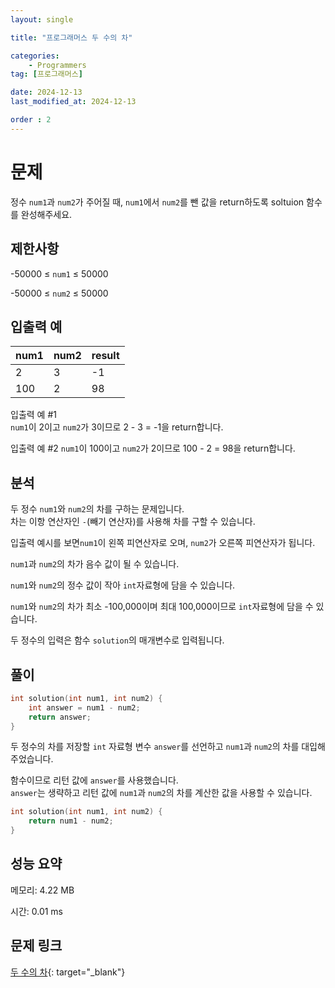 ```yaml
---
layout: single

title: "프로그래머스 두 수의 차"

categories:
    - Programmers
tag: [프로그래머스]

date: 2024-12-13
last_modified_at: 2024-12-13

order : 2
---
```


# 문제

정수 `num1`과 `num2`가 주어질 때, `num1`에서 `num2`를 뺀 값을 return하도록 soltuion 함수를 완성해주세요.

## 제한사항

-50000 ≤ `num1` ≤ 50000

-50000 ≤ `num2` ≤ 50000

## 입출력 예

|num1|num2|result|
|---|---|---|
|2|3|-1|
|100|2|98|

입출력 예 #1  
`num1`이 2이고 `num2`가 3이므로 2 - 3 = -1을 return합니다.

입출력 예 #2
`num1`이 100이고 `num2`가 2이므로 100 - 2 = 98을 return합니다.

## 분석

두 정수 `num1`와 `num2`의 차를 구하는 문제입니다.  
차는 이항 연산자인 `-`(빼기 연산자)를 사용해 차를 구할 수 있습니다.

입출력 예시를 보면`num1`이 왼쪽 피연산자로 오며, `num2`가 오른쪽 피연산자가 됩니다.

`num1`과 `num2`의 차가 음수 값이 될 수 있습니다.

`num1`와 `num2`의 정수 값이 작아 `int`자료형에 담을 수 있습니다.

`num1`와 `num2`의 차가 최소 -100,000이며 최대 100,000이므로 `int`자료형에 담을 수 있습니다.

두 정수의 입력은 함수 `solution`의 매개변수로 입력됩니다.

## 풀이

```cpp
int solution(int num1, int num2) {
    int answer = num1 - num2;
    return answer;
}
```

두 정수의 차를 저장할 `int` 자료형 변수 `answer`를 선언하고 `num1`과 `num2`의 차를 대입해주었습니다.

함수이므로 리턴 값에 `answer`를 사용했습니다.  
`answer`는 생략하고 리턴 값에 `num1`과 `num2`의 차를 계산한 값을 사용할 수 있습니다.

```cpp
int solution(int num1, int num2) {
    return num1 - num2;
}
```

## 성능 요약

메모리: 4.22 MB

시간: 0.01 ms

## 문제 링크

[두 수의 차](https://school.programmers.co.kr/learn/courses/30/lessons/120803?language=cpp){: target="_blank"}